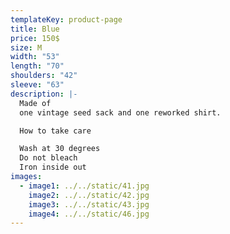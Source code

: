 ```yaml
---
templateKey: product-page
title: Blue
price: 150$
size: M
width: "53"
length: "70"
shoulders: "42"
sleeve: "63"
description: |-
  Made of
  one vintage seed sack and one reworked shirt.

  How to take care

  Wash at 30 degrees
  Do not bleach
  Iron inside out
images:
  - image1: ../../static/41.jpg
    image2: ../../static/42.jpg
    image3: ../../static/43.jpg
    image4: ../../static/46.jpg
---
```

